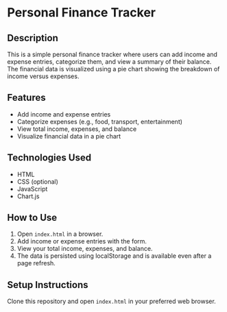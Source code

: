 # Personal Finance Tracker

## Description
This is a simple personal finance tracker where users can add income and expense entries, categorize them, and view a summary of their balance. The financial data is visualized using a pie chart showing the breakdown of income versus expenses.

## Features
- Add income and expense entries
- Categorize expenses (e.g., food, transport, entertainment)
- View total income, expenses, and balance
- Visualize financial data in a pie chart

## Technologies Used
- HTML
- CSS (optional)
- JavaScript
- Chart.js

## How to Use
1. Open `index.html` in a browser.
2. Add income or expense entries with the form.
3. View your total income, expenses, and balance.
4. The data is persisted using localStorage and is available even after a page refresh.

## Setup Instructions
Clone this repository and open `index.html` in your preferred web browser.
